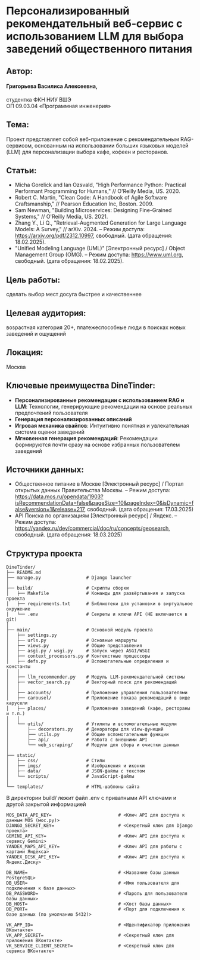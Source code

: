 
# Персонализированный рекомендательный веб-сервис с использованием LLM для выбора заведений общественного питания

## Автор:

#### Григорьева Василиса Алексеевна,

студентка ФКН НИУ ВШЭ           
ОП 09.03.04 «Программная инженерия»

## Тема:

Проект представляет собой веб-приложение с рекомендательным RAG-сервисом, основанным на использовании больших языковых
моделей (LLM) для персонализации выбора кафе, кофеен и ресторанов.

## Статьи:

- Micha Gorelick and Ian Ozsvald, "High Performance Python: Practical Performant Programming for Humans," // O'Reilly
  Media, US. 2020.
- Robert C. Martin, "Clean Code: A Handbook of Agile Software Craftsmanship," // Pearson Education Inc, Boston. 2009.
- Sam Newman, "Building Microservices: Designing Fine-Grained Systems," // O'Reilly Media, US. 2021.
- Zhang Y., Li Q., "Retrieval-Augmented Generation for Large Language Models: A Survey," // arXiv. 2024. – Режим
  доступа: https://arxiv.org/pdf/2312.10997, свободный. (дата обращения: 18.02.2025).
- "Unified Modeling Language (UML)" [Электронный ресурс] / Object Management Group (OMG). – Режим
  доступа: https://www.uml.org, свободный. (дата обращения: 18.02.2025).

## Цель работы:

сделать выбор мест досуга быстрее и качественнее

## Целевая аудитория:

возрастная категория 20+, платежеспособные люди в поисках новых заведений и ощущений

## Локация:

Москва

## Ключевые преимущества DineTinder:

- **Персонализированные рекомендации с использованием RAG и LLM**: Технологии, генерирующие рекомендации на основе
  реальных предпочтений пользователя
- **Генерация персонализированных описаний**
- **Игровая механика свайпов**: Интуитивно понятная и увлекательная система оценки заведений
- **Мгновенная генерация рекомендаций**: Рекомендации формируются почти сразу на основе избранных пользователем
  заведений

## Источники данных:

- Общественное питание в Москве [Электронный ресурс] / Портал открытых данных Правительства Москвы. – Режим
  доступа: https://data.mos.ru/opendata/1903?isRecommendationData=false&pageSize=10&pageIndex=0&isDynamic=false&version=1&release=217,
  свободный. (дата обращения: 17.03.2025)
- API Поиска по организациям [Электронный ресурс] / Яндекс. – Режим
  доступа: https://yandex.ru/dev/commercial/doc/ru/concepts/geosearch, свободный. (дата обращения: 18.03.2025)  


## Структура проекта
```
DineTinder/
├── README.md                 
├── manage.py                 # Django launcher
│
├── build/                    # Cкрипты сборки
│   ├── Makefile              # Команды для развёртывания и запуска проекта
│   ├── requirements.txt      # Библиотеки для установки в виртуальное окружение
│   └── .env                  # Секреты и ключи API (НЕ включается в git)
│
├── main/                     # Основной модуль проекта 
│   ├── settings.py           
│   ├── urls.py               # Основные маршруты
│   ├── views.py              # Общие представления
│   ├── asgi.py / wsgi.py     # Запуск через ASGI/WSGI
│   ├── context_processors.py # Контекстные процессоры
│   ├── defs.py               # Вспомогательные определения и константы
│   │
│   ├── llm_recommender.py    # Модуль LLM-рекомендательной системы
│   ├── vector_search.py      # Векторный поиск для рекомендаций
│   │
│   ├── accounts/             # Приложение управления пользователями
│   ├── carousel/             # Приложение показа рекомендаций в виде карусели
│   ├── places/               # Приложение заведений (кафе, рестораны и т.п.)
│   │
│   └── utils/                # Утилиты и вспомогательные модули
│       ├── decorators.py     # Декораторы для view-функций
│       ├── utils.py          # Общие вспомогательные функции
│       ├── api/              # Работа с внешними API
│       └── web_scraping/     # Модули для сбора и очистки данных
│
├── static/                   
│   ├── css/                  # Стили
│   ├── imgs/                 # Изображения и иконки
│   ├── data/                 # JSON-файлы с текстом
│   └── scripts/              # JavaScript-файлы
│
└── templates/                # HTML-шаблоны сайта
```
В директории build/ лежит файл .env с приватными API ключами и другой закрытой информацией

```
MOS_DATA_API_KEY=                         # <Ключ API для доступа к данным MOS (мос.ру)>
DJANGO_SECRET_KEY=                        # <Секретный ключ для Django проекта>
GEMINI_API_KEY=                           # <Ключ API для доступа к сервису Gemini>
YANDEX_MAPS_API_KEY=                      # <Ключ API для работы с картами Яндекса>
YANDEX_DISK_API_KEY=                      # <Ключ API для доступа к Яндекс.Диску>

DB_NAME=                                  # <Название базы данных PostgreSQL>
DB_USER=                                  # <Имя пользователя для подключения к базе данных>
DB_PASSWORD=                              # <Пароль для пользователя базы данных>
DB_HOST=                                  # <Хост базы данных>
DB_PORT=                                  # <Порт для подключения к базе данных (по умолчанию 5432)>

VK_APP_ID=                                # <Идентификатор приложения ВКонтакте>
VK_APP_SECRET=                            # <Секретный ключ для приложения ВКонтакте>
VK_SERVICE_CLIENT_SECRET=                 # <Секретный ключ для сервиса ВКонтакте>
```
